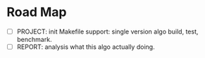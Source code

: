 # Road Map

- [ ] PROJECT: init Makefile support: single version algo build, test, benchmark.
- [ ] REPORT: analysis what this algo actually doing.

